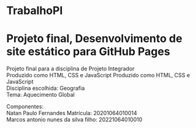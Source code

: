 # TrabalhoPI
# Projeto final, Desenvolvimento de site estático para GitHub Pages

Projeto final para a disciplina de Projeto Integrador <br>
Produzido como HTML, CSS e JavaScript
Produzido como HTML, CSS e JavaScript<br>
Disciplina escolhida: Geografia<br>
Tema: Aquecimento Global<br>

Componentes:<br>
Natan Paulo Fernandes Matrícula: 20201064010014<br>
Marcos antonio nunes da silva filho: 20221064010010<br>
